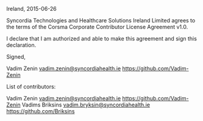 Ireland, 2015-06-26

Syncordia Technologies and Healthcare Solutions Ireland Limited agrees to the terms of the 
Corsma Corporate Contributor License Agreement v1.0.

I declare that I am authorized and able to make this agreement and sign this
declaration.

Signed,

Vadim Zenin vadim.zenin@syncordiahealth.ie https://github.com/Vadim-Zenin

List of contributors:

Vadim Zenin vadim.zenin@syncordiahealth.ie https://github.com/Vadim-Zenin
Vadims Briksins vadim.bryksin@syncordiahealth.ie https://github.com/Briksins
